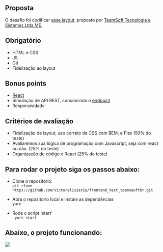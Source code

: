 
## Proposta
O desafio foi codificar [esse layout](https://www.figma.com/file/1RWDOOFeh5836Y4KruOl5w/FrontEnd?node-id=0%3A1),
proposto por [TeamSoft Tecnologia e Sistemas Ltda ME.](https://github.com/Teamsoftbr)  

## Obrigatório
* HTML e CSS 
* JS
* Git
* Fidelização ao layout

## Bonus points
* [React](https://reactjs.org/)
* Simulação de API REST, consumindo o [endpoint](https://6077803e1ed0ae0017d6aea4.mockapi.io/test-frontend/products)
* Responsividade

## Critérios de avaliação
* Fidelização de layout, uso correto de CSS com BEM, e Flex (50% do teste)
* Avaliaremos sua lógica de programação com Javascript, seja com react ou não. (25% do teste)
* Organização de código e React (25% do teste)


## Para rodar o projeto siga os passos abaixo:

* Clone o repositório:  
 `git clone https://github.com/victorelisiario/frontend_test_teamseoftbr.git`  

* Abra o repositorio local e instale as dependências  
 `yarn`  

* Rode o script 'start'  
` yarn start`   

## Abaixo, o projeto funcionando:
![](https://media.giphy.com/media/eFqEKgIyQnoVul6E8d/giphy.gif)
